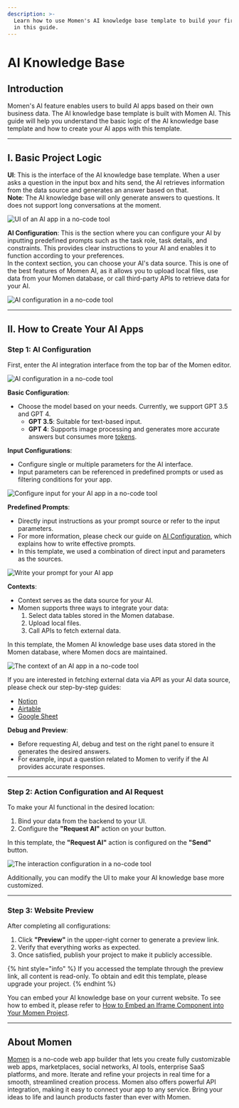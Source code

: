 ```yaml
---
description: >-
  Learn how to use Momen's AI knowledge base template to build your first AI app
  in this guide.
---
```


# AI Knowledge Base

## Introduction

Momen's AI feature enables users to build AI apps based on their own business data. The AI knowledge base template is built with Momen AI. This guide will help you understand the basic logic of the AI knowledge base template and how to create your AI apps with this template.

---

## I. Basic Project Logic

**UI**: This is the interface of the AI knowledge base template. When a user asks a question in the input box and hits send, the AI retrieves information from the data source and generates an answer based on that.  
**Note**: The AI knowledge base will only generate answers to questions. It does not support long conversations at the moment.

![UI of an AI app in a no-code tool](../.gitbook/assets/screenshot_20240226_121941.png)

**AI Configuration**: This is the section where you can configure your AI by inputting predefined prompts such as the task role, task details, and constraints. This provides clear instructions to your AI and enables it to function according to your preferences.  
In the context section, you can choose your AI's data source. This is one of the best features of Momen AI, as it allows you to upload local files, use data from your Momen database, or call third-party APIs to retrieve data for your AI.

![AI configuration in a no-code tool](../.gitbook/assets/screenshot_20240226_131446.png)

---

## II. How to Create Your AI Apps

### Step 1: AI Configuration

First, enter the AI integration interface from the top bar of the Momen editor.

![AI configuration in a no-code tool](../.gitbook/assets/screenshot_20240226_135022.png)

**Basic Configuration**:  
- Choose the model based on your needs. Currently, we support GPT 3.5 and GPT 4.  
  - **GPT 3.5**: Suitable for text-based input.  
  - **GPT 4**: Supports image processing and generates more accurate answers but consumes more [tokens](https://docs.momen.app/ai/app-token-consumption).

**Input Configurations**:  
- Configure single or multiple parameters for the AI interface.  
- Input parameters can be referenced in predefined prompts or used as filtering conditions for your app.

![Configure input for your AI app in a no-code tool](../.gitbook/assets/screenshot_20240226_141025.png)

**Predefined Prompts**:  
- Directly input instructions as your prompt source or refer to the input parameters.  
- For more information, please check our guide on [AI Configuration](https://docs.momen.app/ai/ai-configuration), which explains how to write effective prompts.  
- In this template, we used a combination of direct input and parameters as the sources.

![Write your prompt for your AI app](../.gitbook/assets/screenshot_20240226_145007.png)

**Contexts**:  
- Context serves as the data source for your AI.  
- Momen supports three ways to integrate your data:  
  1. Select data tables stored in the Momen database.  
  2. Upload local files.  
  3. Call APIs to fetch external data.  

In this template, the Momen AI knowledge base uses data stored in the Momen database, where Momen docs are maintained.

![The context of an AI app in a no-code tool](../.gitbook/assets/screenshot_20240226_150442.png)

If you are interested in fetching external data via API as your AI data source, please check our step-by-step guides:  
- [Notion](https://docs.momen.app/data/api/integrations/notion)  
- [Airtable](https://docs.momen.app/data/api/integrations/airtable)  
- [Google Sheet](https://docs.momen.app/data/api/integrations/google-sheet)

**Debug and Preview**:  
- Before requesting AI, debug and test on the right panel to ensure it generates the desired answers.  
- For example, input a question related to Momen to verify if the AI provides accurate responses.

---

### Step 2: Action Configuration and AI Request

To make your AI functional in the desired location:  
1. Bind your data from the backend to your UI.  
2. Configure the **"Request AI"** action on your button.  

In this template, the **"Request AI"** action is configured on the **"Send"** button.

![The interaction configuration in a no-code tool](../.gitbook/assets/screenshot_20240226_153247.png)

Additionally, you can modify the UI to make your AI knowledge base more customized.

---

### Step 3: Website Preview

After completing all configurations:  
1. Click **"Preview"** in the upper-right corner to generate a preview link.  
2. Verify that everything works as expected.  
3. Once satisfied, publish your project to make it publicly accessible.

{% hint style="info" %}
If you accessed the template through the preview link, all content is read-only. To obtain and edit this template, please upgrade your project.
{% endhint %}

You can embed your AI knowledge base on your current website. To see how to embed it, please refer to [How to Embed an Iframe Component into Your Momen Project](https://docs.momen.app/tutorial/how-to-embed-an-iframe-component-into-your-momen-project).

---

## About Momen

[Momen](https://momen.app/?channel=docs) is a no-code web app builder that lets you create fully customizable web apps, marketplaces, social networks, AI tools, enterprise SaaS platforms, and more. Iterate and refine your projects in real time for a smooth, streamlined creation process. Momen also offers powerful API integration, making it easy to connect your app to any service. Bring your ideas to life and launch products faster than ever with Momen.
